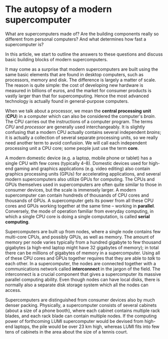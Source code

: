 # The autopsy of a modern supercomputer

What are supercomputers made of? Are the building components really so
different from personal computers? And what determines how fast a
supercomputer is?

In this article, we start to outline the answers to these questions and
discuss basic building blocks of modern supercomputers.

It may come as a surprise that modern supercomputers are built using the
same basic elements that are found in desktop computers, such as
processors, memory and disk. The difference is largely a matter of scale. The
reason is quite simple: the cost of developing new hardware is measured in
billions of euros, and the market for consumer products is vastly larger than
that for supercomputing. Hence the most advanced technology is
actually found in general-purpose computers.

When we talk about a processor, we mean the **central processing unit**
(**CPU**) in a computer which can also be considered the computer's
_brain_. The CPU carries out the instructions of a computer program. The terms
_CPU_ and _processor_ are generally used interchangeably. It is
slightly confusing that a modern CPU actually contains several
independent _brains_; it 
is actually a collection of several separate processing units, so we really
need another term to avoid confusion. We will call each independent processing
unit a CPU core; some people just use the term **core**.

A modern domestic device (e.g. a laptop, mobile phone or tablet) has a single
CPU with few cores (typically 4–8). Domestic devices used for high-end
gaming and graphics applications (e.g. video editing) also contain 
graphics processing units (GPUs) for accelerating applications, and
several modern supercomputers also utilize GPUs for computing. The CPUs and
GPUs themselves used in supercomputers are often quite similar to those in
consumer devices, but the scale is immensely larger. A modern supercomputer
can contain hundreds of thousands of CPU cores and thousands of
GPUs. A supercomputer gets its power from all these CPU cores and 
GPUs working together at the same time – working in **parallel**.
Conversely, the mode of operation familiar from everyday
computing, in which a single CPU core is doing a single computation, is called
**serial computing**.

Supercomputers are built up from nodes, where a single node contains few
multi-core CPUs, and possibly GPUs, as well as memory. The amount of memory per
node varies typically from a hundred gigabyte to few thousand gigabytes (a
high-end laptop might have 32 gigabytes of memory); in total there can be
millions of gigabytes of memory in a supercomputer. Using all of these
CPU cores and GPUs together requires that they are able to _talk_ to each other.
In a supercomputer, the nodes are connected together with a communications
network called **interconnect** in the jargon of the field.
The interconnect is a crucial component that gives a supercomputer its
massive parallel computing ability.
Even though nodes can have local disks, there is normally also a separate
disk storage system which all the nodes can access.

Supercomputers are distinguished from consumer devices also by much denser
packing. Physically, a supercomputer consists of several cabinets (about a
size of a phone booth), where each cabinet contains multiple rack blades, and
each rack blade can contain multiple nodes. If the computing power of
forthcoming LUMI supercomputer would be devised from high-end laptops,
the pile would be over 23 km high, 
whereas LUMI fits into few tens of cabinets in the area about the size
of a tennis court.

<!-- Copyright SURFsara,  EPCC at the University of Edinburgh, CSC - IT Center for Science Ltd. >
